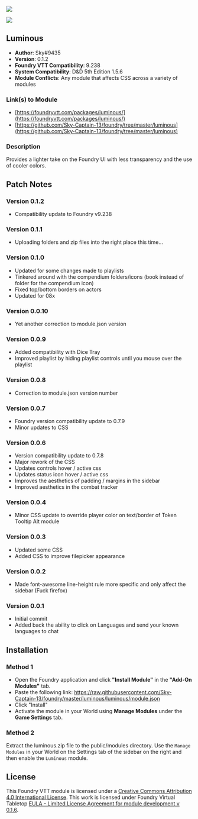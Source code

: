 ![](https://img.shields.io/badge/Foundry-v9.238-informational)

![](https://img.shields.io/badge/D&D5e-v1.5.6-informational)

## Luminous

* **Author**: Sky#9435
* **Version**: 0.1.2
* **Foundry VTT Compatibility**: 9.238
* **System Compatibility**: D&D 5th Edition 1.5.6
* **Module Conflicts**: Any module that affects CSS across a variety of modules

### Link(s) to Module
* [https://foundryvtt.com/packages/luminous/](https://foundryvtt.com/packages/luminous/)
* [https://github.com/Sky-Captain-13/foundry/tree/master/luminous](https://github.com/Sky-Captain-13/foundry/tree/master/luminous)

### Description
Provides a lighter take on the Foundry UI with less transparency and the use of cooler colors. 

## Patch Notes
### Version 0.1.2
* Compatibility update to Foundry v9.238

### Version 0.1.1
* Uploading folders and zip files into the right place this time...

### Version 0.1.0
* Updated for some changes made to playlists
* Tinkered around with the compendium folders/icons (book instead of folder for the compendium icon)
* Fixed top/bottom borders on actors
* Updated for 08x

### Version 0.0.10
* Yet another correction to module.json version

### Version 0.0.9
* Added compatibility with Dice Tray
* Improved playlist by hiding playlist controls until you mouse over the playlist

### Version 0.0.8
* Correction to module.json version number

### Version 0.0.7
* Foundry version compatibility update to 0.7.9
* Minor updates to CSS

### Version 0.0.6
* Version compatibility update to 0.7.8
* Major rework of the CSS
* Updates controls hover / active css
* Updates status icon hover / active css
* Improves the aesthetics of padding / margins in the sidebar
* Improved aesthetics in the combat tracker

### Version 0.0.4
* Minor CSS update to override player color on text/border of Token Tooltip Alt module

### Version 0.0.3
* Updated some CSS
* Added CSS to improve filepicker appearance

### Version 0.0.2
* Made font-awesome line-height rule more specific and only affect the sidebar (Fuck firefox)

### Version 0.0.1
* Initial commit
* Added back the ability to click on Languages and send your known languages to chat

## Installation
### Method 1
* Open the Foundry application and click **"Install Module"** in the **"Add-On Modules"** tab.
* Paste the following link: https://raw.githubusercontent.com/Sky-Captain-13/foundry/master/luminous/luminous/module.json
* Click "Install"
* Activate the module in your World using **Manage Modules** under the **Game Settings** tab.

### Method 2
Extract the luminous.zip file to the public/modules directory. Use the `Manage Modules` in your World on the Settings tab of the sidebar on the right and then enable the `Luminous` module.

## License
This Foundry VTT module is licensed under a [Creative Commons Attribution 4.0 International License](http://creativecommons.org/licenses/by/4.0/).
This work is licensed under Foundry Virtual Tabletop [EULA - Limited License Agreement for module development v 0.1.6](http://foundryvtt.com/pages/license.html).
